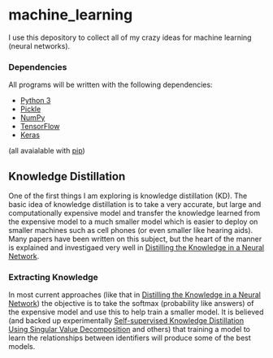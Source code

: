 # machine_learning

I use this depository to collect all of my crazy ideas for machine learning (neural networks).

### Dependencies
All programs will be written with the following dependencies:

- [Python 3](https://www.python.org/download/releases/3.0/)
- [Pickle](https://docs.python.org/3/library/pickle.html)
- [NumPy](https://numpy.org/)
- [TensorFlow](https://www.tensorflow.org/)
- [Keras](https://keras.io/)

(all avaialable with [pip](https://pip.pypa.io/en/stable/reference/pip_install/))



## Knowledge Distillation

One of the first things I am exploring is knowledge distillation (KD). The basic idea of knowledge distillation is to take a very accurate, but large and computationally expensive model and transfer the knowledge learned from the expensive model to a much smaller model which is easier to deploy on smaller machines such as cell phones (or even smaller like hearing aids). Many papers have been written on this subject, but the heart of the manner is explained and investigaed very well in [Distilling the Knowledge in a Neural Network](https://arxiv.org/abs/1503.02531). 


### Extracting Knowledge

In most current approaches (like that in [Distilling the Knowledge in a Neural Network](https://arxiv.org/abs/1503.02531)) the objective is to take the softmax (probability like answers) of the expensive model and use this to help train a smaller model. It is believed (and backed up experimentally [Self-supervised Knowledge Distillation Using Singular Value Decomposition](https://link.springer.com/chapter/10.1007/978-3-030-01231-1_21) and others) that training a model to learn the relationships between identifiers will produce some of the best models.
